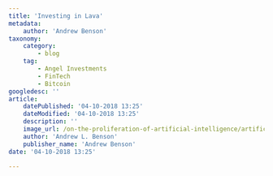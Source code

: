 ```yaml
---
title: 'Investing in Lava'
metadata:
    author: 'Andrew Benson'
taxonomy:
    category:
        - blog
    tag:
        - Angel Investments
        - FinTech
        - Bitcoin
googledesc: ''
article:
    datePublished: '04-10-2018 13:25'
    dateModified: '04-10-2018 13:25'
    description: ''
    image_url: /on-the-proliferation-of-artificial-intelligence/artificial-intelligence.png
    author: 'Andrew L. Benson'
    publisher_name: 'Andrew Benson'
date: '04-10-2018 13:25'

---
```


